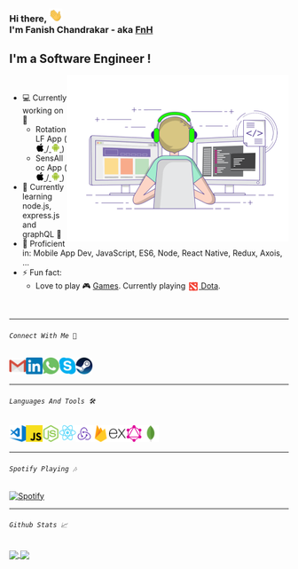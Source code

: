 <!-- ### Hi there, 👋<br/> I'm Fanish Chandrakar - aka [FnH][linkedin] -->

### Hi there, <img alt="hello" src="https://github.com/FanishChandrakar/FanishChandrakar/blob/master/resource/hello.webp" width="25px"><br/> I'm Fanish Chandrakar - aka [FnH][linkedin]

## I'm a Software Engineer !

<img align="right" alt="GIF" src="https://github.com/FanishChandrakar/FanishChandrakar/blob/master/resource/coding-freak.gif?raw=true" width="400px" />
<br/>

- 💻 Currently working on 📱
  - RotationLF App ([ <img alt="ios" src="https://github.com/FanishChandrakar/FanishChandrakar/blob/master/resource/apple.svg" width="15px"> ][linkrotationlf-ios]/[ <img alt="android" src="https://github.com/FanishChandrakar/FanishChandrakar/blob/master/resource/android-icon.svg" width="15px"> ][linkrotationlf-andriod])
  - SensAlloc App ([ <img alt="ios" src="https://github.com/FanishChandrakar/FanishChandrakar/blob/master/resource/apple.svg" width="15px"> ][linksensalloc-ios]/[ <img alt="android" src="https://github.com/FanishChandrakar/FanishChandrakar/blob/master/resource/android-icon.svg" width="15px"> ][linksensalloc-andriod])
- 🌱 Currently learning node.js, express.js and graphQL 🤣
- 💪 Proficient in: Mobile App Dev, JavaScript, ES6, Node, React Native, Redux, Axois, ...
- ⚡ Fun fact:
  - Love to play 🎮 [Games][linksteam]. Currently playing [<img alt="Dota" align="center" src="https://github.com/FanishChandrakar/FanishChandrakar/blob/master/resource/dota-2.png" width="20px"> Dota][linkdota].

<br/>

---

###### `Connect With Me 🔗`

[<img align="left" width="30px" alt="Gmail"  src="https://github.com/FanishChandrakar/FanishChandrakar/blob/master/resource/gmail-icon.svg" />][linkgmail]
[<img align="left" width="30px" alt="LinkedIn"  src="https://github.com/FanishChandrakar/FanishChandrakar/blob/master/resource/linkedin-icon.svg" />][linkedin]
[<img align="left" width="30px" alt="WhatsApp"  src="https://github.com/FanishChandrakar/FanishChandrakar/blob/master/resource/whatsapp-icon.svg" />][linkwhatsapp]
[<img align="left" width="30px" alt="Skype"  src="https://github.com/FanishChandrakar/FanishChandrakar/blob/master/resource/skype-icon.svg" />][linkskype]
[<img align="left" width="30px" alt="Steam"  src="https://github.com/FanishChandrakar/FanishChandrakar/blob/master/resource/steampowered-icon.svg" />][linksteam]

<br/>
<br/>

---

###### `Languages And Tools 🛠️`

[<img align="left" width="30px" alt="vsCode" src="https://github.com/FanishChandrakar/FanishChandrakar/blob/master/resource/visualstudio_code-icon.svg" />][linkvisualstudio]
[<img align="left" width="30px" alt="javaScript" src="https://github.com/FanishChandrakar/FanishChandrakar/blob/master/resource/javascript-icon.svg" />][linkjavascript]
[<img align="left" width="30px" alt="nodeJS" src="https://github.com/FanishChandrakar/FanishChandrakar/blob/master/resource/nodejs-icon.svg" />][linknodejs]
[<img align="left" width="30px" alt="reactNative" src="https://github.com/FanishChandrakar/FanishChandrakar/blob/master/resource/reactnative-logo.svg" />][linkreactnative]
[<img align="left" width="30px" alt="redux" src="https://github.com/FanishChandrakar/FanishChandrakar/blob/master/resource/redux.svg" />][linkredux]
[<img align="left" width="30px" alt="firebase" src="https://github.com/FanishChandrakar/FanishChandrakar/blob/master/resource/firebase-icon.svg" />][linkfirebase]
[<img align="left" width="30px" alt="expressJS" src="https://github.com/FanishChandrakar/FanishChandrakar/blob/master/resource/expressjs-icon.svg" />][linkexpressjs]
[<img align="left" width="30px" alt="graphQL" src="https://github.com/FanishChandrakar/FanishChandrakar/blob/master/resource/graphql-icon.svg" />][linkgraphql]
[<img align="left" width="30px" alt="mongoDB" src="https://github.com/FanishChandrakar/FanishChandrakar/blob/master/resource/mongodb-icon.svg" />][linkmongodb]

<br/>
<br/>

---

###### `Spotify Playing 🎶`

[![Spotify](https://novatorem-brown-mu.vercel.app/api/spotify)](https://open.spotify.com/user/g4axfj5meymyt305dr60nvklp)

---

###### `Github Stats 📈`

<a href="https://github-readme-stats.fanishchandrakar.vercel.app/api?username=FanishChandrakar&show_icons=true">
  <img align="center" src="https://github-readme-stats.fanishchandrakar.vercel.app/api?username=FanishChandrakar&show_icons=true&hide_title=true" />
</a>
<a href="https://github-readme-stats.fanishchandrakar.vercel.app/api/top-langs/?username=FanishChandrakar">
  <img align="center" src="https://github-readme-stats.fanishchandrakar.vercel.app/api/top-langs/?username=FanishChandrakar&layout=compact&langs_count=5" />
</a>

[linkedin]: https://www.linkedin.com/in/fanishchandrakar/
[linkrotationlf-andriod]: https://play.google.com/store/apps/details?id=com.and_nanoprecise
[linkrotationlf-ios]: https://apps.apple.com/us/app/id1451521554
[linknanoprecise]: https://www.nanoprecisesc.com/
[linksteam]: https://steamcommunity.com/id/fnh29/
[linkskype]: https://join.skype.com/invite/f81p8jJSwVQp/
[linkgmail]: mailto:chandrakarfanish@gmail.com
[linkwhatsapp]: https://wa.me/917869761929
[linkdota]: https://blog.dota2.com/
[linksensalloc-andriod]: https://play.google.com/store/apps/details?id=com.nanopreciseconfig
[linksensalloc-ios]: https://apps.apple.com/us/app/id1532581066
[linkvisualstudio]: https://code.visualstudio.com/
[linkjavascript]: https://www.javascript.com/
[linknodejs]: https://nodejs.org/en/
[linkreactnative]: https://reactnative.dev/
[linkredux]: https://redux.js.org/
[linkfirebase]: https://firebase.google.com/
[linkexpressjs]: https://expressjs.com/
[linkgraphql]: https://graphql.org/
[linkmongodb]: https://www.mongodb.com/
